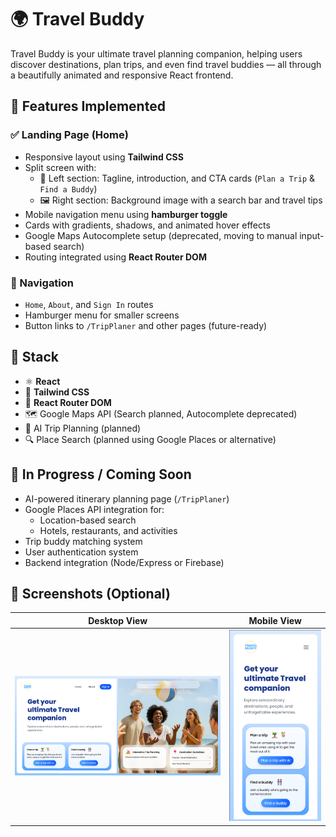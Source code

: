 # 🌍 Travel Buddy

Travel Buddy is your ultimate travel planning companion, helping users discover destinations, plan trips, and even find travel buddies — all through a beautifully animated and responsive React frontend.

## 🚀 Features Implemented

### ✅ Landing Page (Home)
- Responsive layout using **Tailwind CSS**
- Split screen with:
  - 📄 Left section: Tagline, introduction, and CTA cards (`Plan a Trip` & `Find a Buddy`)
  - 🖼️ Right section: Background image with a search bar and travel tips
- Mobile navigation menu using **hamburger toggle**
- Cards with gradients, shadows, and animated hover effects
- Google Maps Autocomplete setup (deprecated, moving to manual input-based search)
- Routing integrated using **React Router DOM**

### 🧭 Navigation
- `Home`, `About`, and `Sign In` routes
- Hamburger menu for smaller screens
- Button links to `/TripPlaner` and other pages (future-ready)

## 🧩 Stack

- ⚛️ **React**
- 🎨 **Tailwind CSS**
- 🔄 **React Router DOM**
- 🗺️ Google Maps API (Search planned, Autocomplete deprecated)
- 🧠 AI Trip Planning (planned)
- 🔍 Place Search (planned using Google Places or alternative)

## 🧪 In Progress / Coming Soon

- AI-powered itinerary planning page (`/TripPlaner`)
- Google Places API integration for:
  - Location-based search
  - Hotels, restaurants, and activities
- Trip buddy matching system
- User authentication system
- Backend integration (Node/Express or Firebase)

## 📸 Screenshots (Optional)

| Desktop View | Mobile View |
|--------------|-------------|
| ![desktop](./public/ProjectPhotos/TravelBuddyHome.png) | ![mobile](./public/ProjectPhotos/TravelBuddyMobile.png) |

